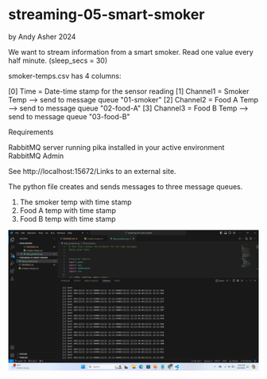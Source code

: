 # streaming-05-smart-smoker
by Andy Asher 2024


We want to stream information from a smart smoker. Read one value every half minute. (sleep_secs = 30)

smoker-temps.csv has 4 columns:

[0] Time = Date-time stamp for the sensor reading
[1] Channel1 = Smoker Temp --> send to message queue "01-smoker"
[2] Channel2 = Food A Temp --> send to message queue "02-food-A"
[3] Channel3 = Food B Temp --> send to message queue "03-food-B"

Requirements

RabbitMQ server running
pika installed in your active environment
RabbitMQ Admin

See http://localhost:15672/Links to an external site.

The python file creates and sends messages to three message queues.
1. The smoker temp with time stamp
2. Food A temp with time stamp
3. Food B temp with time stamp

![Screenshot of messages sending](ds-venv\Screenshot.png)
